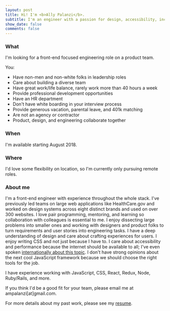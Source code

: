 ```yaml
---
layout: post
title: Hi! I'm <b>Ally Palanzi</b>.
subtitle: I'm an engineer with a passion for design, accessibility, inclusion, and ice cream. I'm looking for my next adventure! Let's work together.
show_date: false
comments: false
---
```


<div markdown="1">

### What
I'm looking for a front-end focused engineering role on a product team.

You:

- Have non-men and non-white folks in leadership roles
- Care about building a diverse team
- Have great work/life balance, rarely work more than 40 hours a week
- Provide professional development opportunities
- Have an HR department
- Don't have white boarding in your interview process
- Provide generous vacation, parental leave, and 401k matching
- Are not an agency or contractor
- Product, design, and engineering collaborate together

### When
I'm available starting August 2018.

### Where
I'd love some flexibility on location, so I'm currently only pursuing remote roles.

### About me
I'm a front-end engineer with experience throughout the whole stack. I've previously led teams on large web applications like HealthCare.gov and worked on design systems across eight distinct brands and used on over 300 websites. I love pair programming, mentoring, and learning so collaboration with colleagues is essential to me. I enjoy dissecting large problems into smaller ones and working with designers and product folks to turn requirements and user stories into engineering tasks. I have a deep understanding of design and care about crafting experiences for users. I enjoy writing CSS and not just because I have to. I care about accessibility and performance because the internet should be available to all; I've even spoken [internationally about this topic](http://2016.cssconf.com.au/). I don't have strong opinions about the next cool JavaScript framework because we should choose the right tools for the job.

I have experience working with JavaScript, CSS, React, Redux, Node, Ruby/Rails, and more.

If you think I'd be a good fit for your team, please email me at ampalanzi[at]gmail.com.

For more details about my past work, please see my [resume](/resume.html).

</div>
